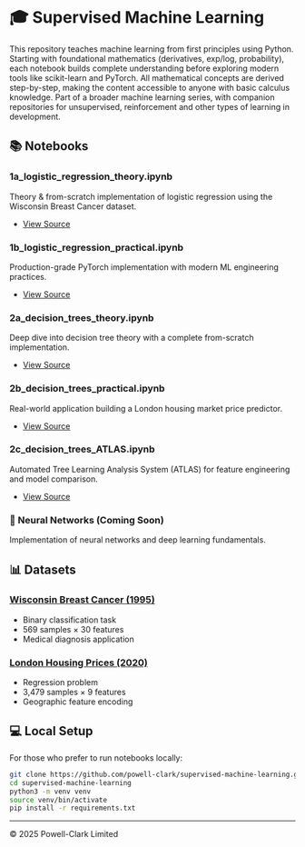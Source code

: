 # 🎓 Supervised Machine Learning

This repository teaches machine learning from first principles using Python. Starting with foundational mathematics (derivatives, exp/log, probability), each notebook builds complete understanding before exploring modern tools like scikit-learn and PyTorch. All mathematical concepts are derived step-by-step, making the content accessible to anyone with basic calculus knowledge. Part of a broader machine learning series, with companion repositories for unsupervised, reinforcement and other types of learning in development.

## 📚 Notebooks

### **1a_logistic_regression_theory.ipynb**  
Theory & from-scratch implementation of logistic regression using the Wisconsin Breast Cancer dataset.
* [View Source](notebooks/1a_logistic_regression_theory.ipynb)

### **1b_logistic_regression_practical.ipynb**
Production-grade PyTorch implementation with modern ML engineering practices.
* [View Source](notebooks/1b_logistic_regression_practical.ipynb)

### **2a_decision_trees_theory.ipynb**
Deep dive into decision tree theory with a complete from-scratch implementation.
* [View Source](notebooks/2a_decision_trees_theory.ipynb)

### **2b_decision_trees_practical.ipynb**
Real-world application building a London housing market price predictor.
* [View Source](notebooks/2b_decision_trees_practical.ipynb)

### **2c_decision_trees_ATLAS.ipynb**
Automated Tree Learning Analysis System (ATLAS) for feature engineering and model comparison.
* [View Source](notebooks/2c_decision_trees_ATLAS.ipynb)

### 🧠 Neural Networks (Coming Soon)
Implementation of neural networks and deep learning fundamentals.

## 📊 Datasets

### [Wisconsin Breast Cancer (1995)](https://archive.ics.uci.edu/dataset/17/breast+cancer+wisconsin+diagnostic)
* Binary classification task
* 569 samples × 30 features
* Medical diagnosis application

### [London Housing Prices (2020)](https://www.kaggle.com/datasets/arnavkulkarni/housing-prices-in-london)
* Regression problem
* 3,479 samples × 9 features
* Geographic feature encoding

## 💻 Local Setup
For those who prefer to run notebooks locally:
```bash
git clone https://github.com/powell-clark/supervised-machine-learning.git
cd supervised-machine-learning
python3 -m venv venv
source venv/bin/activate
pip install -r requirements.txt
```
---
© 2025 Powell-Clark Limited